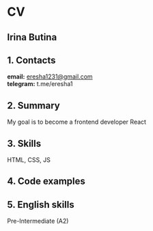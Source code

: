 # CV

## Irina Butina

## 1. Contacts
**email:** eresha1231@gmail.com  
**telegram:** t.me/eresha1

## 2. Summary 
My goal is to become a frontend developer React

## 3. Skills
HTML, CSS, JS

## 4. Code examples


## 5. English skills
Pre-Intermediate (A2)

